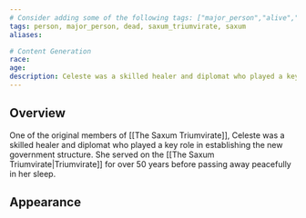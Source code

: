 ```yaml
---
# Consider adding some of the following tags: ["major_person","alive","dead"]
tags: person, major_person, dead, saxum_triumvirate, saxum
aliases:

# Content Generation
race:
age:
description: Celeste was a skilled healer and diplomat who played a key role in establishing the new government structure. She served on the Triumvirate for over 50 years before passing away peacefully in her sleep.
---
```

## Overview
One of the original members of [[The Saxum Triumvirate]], Celeste was a skilled healer and diplomat who played a key role in establishing the new government structure. She served on the [[The Saxum Triumvirate|Triumvirate]] for over 50 years before passing away peacefully in her sleep.
## Appearance
